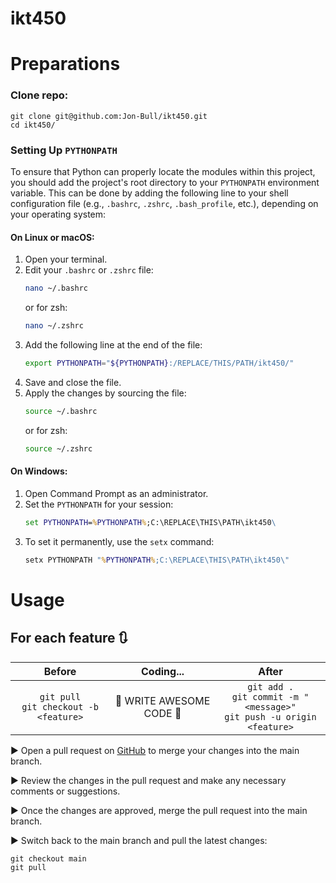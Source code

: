 # ikt450


# Preparations
### Clone repo:
	git clone git@github.com:Jon-Bull/ikt450.git
    cd ikt450/

### Setting Up `PYTHONPATH`

To ensure that Python can properly locate the modules within this project, you should add the project's root directory to your `PYTHONPATH` environment variable. This can be done by adding the following line to your shell configuration file (e.g., `.bashrc`, `.zshrc`, `.bash_profile`, etc.), depending on your operating system:

#### On Linux or macOS:
1. Open your terminal.
2. Edit your `.bashrc` or `.zshrc` file:
   ```bash
   nano ~/.bashrc
   ```
   or for zsh:
   ```bash
   nano ~/.zshrc
   ```
3. Add the following line at the end of the file:
   ```bash
   export PYTHONPATH="${PYTHONPATH}:/REPLACE/THIS/PATH/ikt450/"
   ```
4. Save and close the file.
5. Apply the changes by sourcing the file:
   ```bash
   source ~/.bashrc
   ```
   or for zsh:
   ```bash
   source ~/.zshrc
   ```

#### On Windows:
1. Open Command Prompt as an administrator.
2. Set the `PYTHONPATH` for your session:
   ```cmd
   set PYTHONPATH=%PYTHONPATH%;C:\REPLACE\THIS\PATH\ikt450\
   ```
3. To set it permanently, use the `setx` command:
   ```cmd
   setx PYTHONPATH "%PYTHONPATH%;C:\REPLACE\THIS\PATH\ikt450\"
   ```

# Usage 

## For each feature 🔃 

|              Before              |              Coding...            |              After               |
:---------------------------------:|:---------------------------------:|:---------------------------------:
| ```git pull``` <br /> ```git checkout -b <feature>```  |     🌟 WRITE AWESOME CODE 🌟      | ```git add .``` <br /> ```git commit -m "<message>"``` <br /> ```git push -u origin <feature>```|

▶️ Open a pull request on [GitHub](https://github.com/Jon-Bull/ikt450/pulls) to merge your changes into the main branch.

▶️ Review the changes in the pull request and make any necessary comments or suggestions.

▶️ Once the changes are approved, merge the pull request into the main branch.

▶️ Switch back to the main branch and pull the latest changes:
	
	git checkout main
	git pull
	
